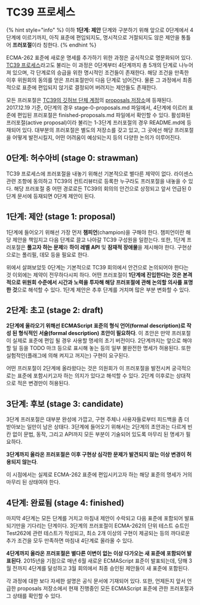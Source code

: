# TC39 프로세스

{% hint style="info" %}
이하 **1단계: 제안** 단계와 구분하기 위해 앞으로 0단계에서 4단계에 이르기까지, 아직 표준에 편입되지도, 명시적으로 거절되지도 않은 제안을 통틀어 **프러포절**이라 칭한다.
{% endhint %}

ECMA-262 표준에 새로운 명세를 추가하기 위한 과정은 공식적으로 명문화되어 있다. [TC39 프로세스](https://tc39.github.io/process-document/)라고도 불리는 이 과정은 0단계부터 4단계까지 총 5개의 단계로 나누어져 있으며, 각 단계로의 승급을 위한 명시적인 조건들이 존재한다. 해당 조건을 만족한 이후 위원회의 동의를 얻은 프러포절만이 다음 단계로 넘어간다. 물론 그 과정에서 최종적으로 표준에 편입되지 않기로 결정되어 버려지는 제안들도 존재한다.

모든 프러포절은 [TC39의 깃허브 단체 계정](https://github.com/tc39)의 [proposals 저장소](https://github.com/tc39/proposals)에 등재된다. 2017.12.19 기준, 0단계의 경우 stage-0-proposals.md 파일에서, 4단계에 이르러 표준에 편입된 프러포절은 finished-proposals.md 파일에서 확인할 수 있다. 활성화된 프러포절\(active proposal\)이라 불리는 1-3단계 프러포절의 경우 README.md에 등재되어 있다. 대부분의 프러포절은 별도의 저장소를 갖고 있고, 그 곳에선 해당 프러포절을 어떻게 발전시킬지, 어떤 어려움이 예상되는지 등의 다양한 논의가 이루어진다.

## **0단계: 허수아비 \(stage 0: strawman\)**

TC39 프로세스에 프러포절을 내놓기 위해선 기본적으로 별다른 제약이 없다. 라이센스 관련 조항에 동의하고 TC39의 컨트리뷰터로 등록한 누구라도 프러포절을 내놓을 수 있다. 해당 프러포절 중 어떤 경로로든 TC39의 회의의 안건으로 상정되고 앞서 언급된 0단계 문서에 등재되면 0단계 제안이 된다.

## **1단계: 제안 \(stage 1: proposal\)**

1단계에 들어오기 위해선 가장 먼저 **챔피언**\(champion\)을 구해야 한다. 챔피언이란 해당 제안을 책임지고 다음 단계로 끌고 나아갈 TC39 구성원을 일컫는다. 또한, 1단계 프러포절은 **풀고자 하는 문제**와 **하이 레벨 API** 및 **잠재적 장애물**을 제시해야 한다. 구현상으로는 폴리필, 데모 등을 필요로 한다.

위에서 살펴보았듯 0단계는 기본적으로 TC39 회의에서 안건으로 논의되어야 한다는 것 이외에는 제약이 전무하다시피 하다. 어떤 프러포절이 **1단계에 진입한다는 것은 본격적으로 위원회 수준에서 시간과 노력을 투자해 해당 프러포절에 관해 논의할 의사를 표명한 것**으로 해석할 수 있다. 1단계 제안은 추후 단계를 거치며 많은 부분 변화할 수 있다.

## **2단계: 초고 \(stage 2: draft\)**

**2단계에 올라오기 위해선 ECMAScript 표준의 형식 언어\(formal description\)로 작성 된 형식적인 서술\(formal description\) 초안이 필요하다**. 이 초안은 만약 프러포절이 실제로 표준에 편입 될 경우 사용할 명세의 초기 버전이다. 2단계까지는 앞으로 해야 할 일 등을 TODO 마크 등으로 표시해 놓는 등의 일부 불완전한 명세가 허용된다. 또한 실험적인\(플래그에 의해 켜지고 꺼지는\) 구현이 요구된다.

어떤 프러포절이 2단계에 올라왔다는 것은 의원회가 이 프러포절을 발전시켜 궁극적으로는 표준에 포함시키고자 하는 의지가 있다고 해석할 수 있다. 2단계 이후로는 상대적으로 적은 변경만이 허용된다.

## **3단계: 후보 \(stage 3: candidate\)**

3단계 프러포절은 대부분 완성에 가깝고, 구현 주체나 사용자들로부터 피드백을 좀 더 받아보는 일만이 남은 상태다. 3단계에 들어오기 위해서는 2단계의 초안과는 다르게 빈칸 없이 문법, 동작, 그리고 API까지 모든 부분이 기술되어 있도록 마무리 된 명세가 필요하다.

**3단계까지 올라온 프러포절은 이후 구현상 심각한 문제가 발견되지 않는 이상 변경이 허용되지 않는다**.

이 시점에서는 실제로 ECMA-262 표준에 편입시키고자 하는 해당 표준의 명세가 거의 마무리 된 상태여야 한다.

## **4단계: 완료됨 \(stage 4: finished\)**

마지막 4단계는 모든 단계를 거치고 마침내 제안이 수락되고 다음 표준에 포함되어 발표되기만을 기다리는 단계이다. 3단계의 프러포절이 ECMA-262의 단위 테스트 슈트인 Test262에 관련 테스트가 작성되고, 최소 2개 이상의 구현이 제공되는 등의 까다로운 추가 조건을 모두 만족하면 마침내 4단계로 올라올 수 있다.

**4단계까지 올라온 프러포절은 별다른 이변이 없는 이상 다가오는 새 표준에 포함되어 발표된다**. 2015년을 기점으로 매년 6월 새로운 ECMAScript 표준이 발표되는데, 당해 3월 전까지 4단계를 달성하고 3월 회의에서 최종 승인된 제안들이 새 표준에 포함된다.

각 과정에 대한 보다 자세한 설명은 공식 문서에 기재되어 있다. 또한, 언제든지 앞서 언급한 proposals 저장소에서 현재 진행중인 모든 ECMAScript 표준에 관한 프러포절과 그 상태를 확인할 수 있다.

